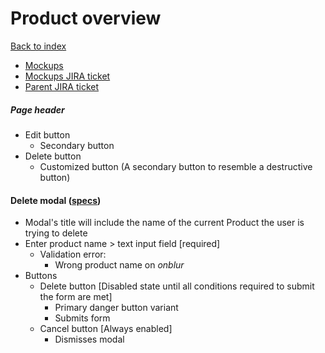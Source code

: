 # Product overview

[Back to index](../index.md)

* [Mockups](https://marvelapp.com/prototype/ee82j74/screen/70939434)
* [Mockups JIRA ticket](https://issues.redhat.com/browse/THREESCALE-4389)
* [Parent JIRA ticket](https://issues.redhat.com/browse/THREESCALE-4197)

##### Page header
* Edit button
  * Secondary button
* Delete button
  * Customized button (A secondary button to resemble a destructive button)

#### Delete modal ([specs](../global_components/modal.md))
* Modal's title will include the name of the current Product the user is trying to delete
* Enter product name > text input field [required]
  * Validation error:
    * Wrong product name on _onblur_
* Buttons
  * Delete button [Disabled state until all conditions required to submit the form are met]
    * Primary danger button variant
    * Submits form
  * Cancel button [Always enabled]
    * Dismisses modal
